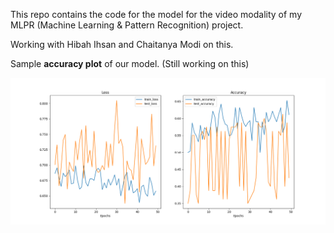 This repo contains the code for the model for the video modality of my MLPR (Machine Learning & Pattern Recognition) project.

Working with Hibah Ihsan and Chaitanya Modi on this.

Sample **accuracy plot** of our model. (Still working on this)

![Model Accuracy](outputs/nonNorm_acrossUsers_LSTMDense2.png)
